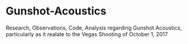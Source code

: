 # Gunshot-Acoustics
Research, Observations, Code, Analysis regarding Gunshot Acoustics, particularly as it realate to the Vegas Shooting of October 1, 2017
